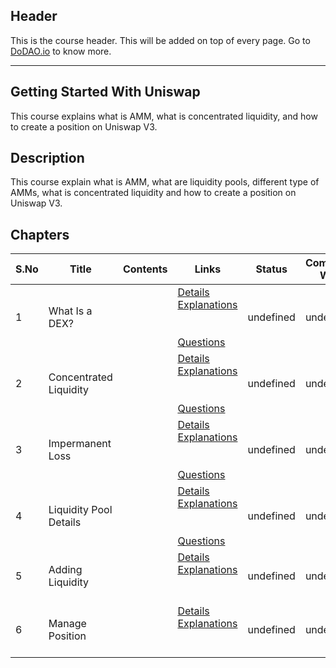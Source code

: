 ## Header
This is the course header. This will be added on top of every page. Go to [DoDAO.io](https://www.dodao.io) to know more.

 ---

 ## Getting Started With Uniswap
 This course explains what is AMM, what is concentrated liquidity, and how to create a position on Uniswap V3.
 
 ## Description
 This course explain what is AMM, what are liquidity pools, different type of AMMs, what is concentrated liquidity and how to create a position on Uniswap V3.
 
 ## Chapters
 
 | S.No        | Title       | Contents   | Links      | Status      | Completion Week |
 | ----------- | ----------- |----------- |----------- | ----------- | ----------- |
 | 1      | What Is a DEX? | | [Details](generated/topics/what-is-dex.md) <br/> [Explanations](generated/explanations/what-is-dex.md) <br/>  <br/>  <br/> [Questions](generated/questions/what-is-dex.md) | undefined | undefined |
 | 2      | Concentrated Liquidity | | [Details](generated/topics/concentrated-liquidity.md) <br/> [Explanations](generated/explanations/concentrated-liquidity.md) <br/>  <br/>  <br/> [Questions](generated/questions/concentrated-liquidity.md) | undefined | undefined |
 | 3      | Impermanent Loss | | [Details](generated/topics/impermanent-loss.md) <br/> [Explanations](generated/explanations/impermanent-loss.md) <br/>  <br/>  <br/> [Questions](generated/questions/impermanent-loss.md) | undefined | undefined |
 | 4      | Liquidity Pool Details | | [Details](generated/topics/liquidity-pool-details.md) <br/> [Explanations](generated/explanations/liquidity-pool-details.md) <br/>  <br/>  <br/> [Questions](generated/questions/liquidity-pool-details.md) | undefined | undefined |
 | 5      | Adding Liquidity | | [Details](generated/topics/adding-liquidity.md) <br/> [Explanations](generated/explanations/adding-liquidity.md) <br/>  <br/>  <br/>  | undefined | undefined |
 | 6      | Manage Position | | [Details](generated/topics/manage-position.md) <br/> [Explanations](generated/explanations/manage-position.md) <br/>  <br/>  <br/>  | undefined | undefined | 
